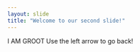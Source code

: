 ```yaml
---
layout: slide
title: "Welcome to our second slide!"
---
```

I AM GROOT
Use the left arrow to go back!
